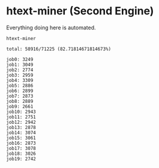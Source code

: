 # htext-miner (Second Engine)

Everything doing here is automated.

```
htext-miner

total: 58916/71225 (82.71814671814673%)

job0: 3249
job1: 3049
job2: 2774
job3: 2959
job4: 3309
job5: 2886
job6: 2899
job7: 2873
job8: 2889
job9: 2661
job10: 2943
job11: 2751
job12: 2942
job13: 2878
job14: 3074
job15: 3061
job16: 2873
job17: 3078
job18: 3026
job19: 2742
```